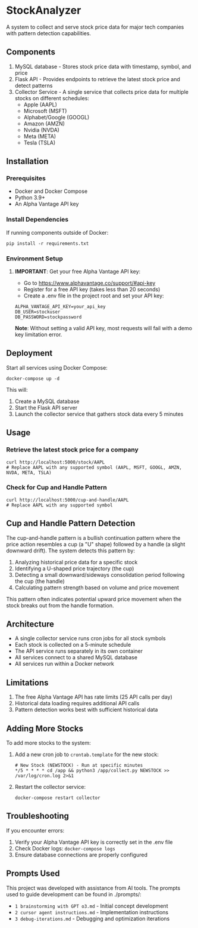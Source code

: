 # StockAnalyzer

A system to collect and serve stock price data for major tech companies with pattern detection capabilities.

## Components

1. MySQL database - Stores stock price data with timestamp, symbol, and price
2. Flask API - Provides endpoints to retrieve the latest stock price and detect patterns
3. Collector Service - A single service that collects price data for multiple stocks on different schedules:
   - Apple (AAPL)
   - Microsoft (MSFT)
   - Alphabet/Google (GOOGL)
   - Amazon (AMZN)
   - Nvidia (NVDA)
   - Meta (META)
   - Tesla (TSLA)

## Installation

### Prerequisites
- Docker and Docker Compose
- Python 3.9+
- An Alpha Vantage API key

### Install Dependencies
If running components outside of Docker:
```
pip install -r requirements.txt
```

### Environment Setup
1. **IMPORTANT**: Get your free Alpha Vantage API key:
   - Go to https://www.alphavantage.co/support/#api-key
   - Register for a free API key (takes less than 20 seconds)
   - Create a .env file in the project root and set your API key:
   
   ```
   ALPHA_VANTAGE_API_KEY=your_api_key
   DB_USER=stockuser
   DB_PASSWORD=stockpassword
   ```
   
   **Note**: Without setting a valid API key, most requests will fail with a demo key limitation error.

## Deployment

Start all services using Docker Compose:
```
docker-compose up -d
```

This will:
1. Create a MySQL database
2. Start the Flask API server
3. Launch the collector service that gathers stock data every 5 minutes

## Usage

### Retrieve the latest stock price for a company
```
curl http://localhost:5000/stock/AAPL  
# Replace AAPL with any supported symbol (AAPL, MSFT, GOOGL, AMZN, NVDA, META, TSLA)
```

### Check for Cup and Handle Pattern
```
curl http://localhost:5000/cup-and-handle/AAPL  
# Replace AAPL with any supported symbol
```

## Cup and Handle Pattern Detection

The cup-and-handle pattern is a bullish continuation pattern where the price action resembles a cup (a "U" shape) followed by a handle (a slight downward drift). The system detects this pattern by:

1. Analyzing historical price data for a specific stock
2. Identifying a U-shaped price trajectory (the cup)
3. Detecting a small downward/sideways consolidation period following the cup (the handle)
4. Calculating pattern strength based on volume and price movement

This pattern often indicates potential upward price movement when the stock breaks out from the handle formation.

## Architecture

- A single collector service runs cron jobs for all stock symbols
- Each stock is collected on a 5-minute schedule
- The API service runs separately in its own container
- All services connect to a shared MySQL database
- All services run within a Docker network

## Limitations

1. The free Alpha Vantage API has rate limits (25 API calls per day)
2. Historical data loading requires additional API calls
3. Pattern detection works best with sufficient historical data

## Adding More Stocks

To add more stocks to the system:

1. Add a new cron job to `crontab.template` for the new stock:
   ```
   # New Stock (NEWSTOCK) - Run at specific minutes
   */5 * * * * cd /app && python3 /app/collect.py NEWSTOCK >> /var/log/cron.log 2>&1
   ```

2. Restart the collector service:
   ```
   docker-compose restart collector
   ```

## Troubleshooting

If you encounter errors:

1. Verify your Alpha Vantage API key is correctly set in the .env file
2. Check Docker logs: `docker-compose logs`
3. Ensure database connections are properly configured

## Prompts Used

This project was developed with assistance from AI tools. The prompts used to guide development can be found in ./prompts/:

- `1 brainstorming with GPT o3.md` - Initial concept development
- `2 cursor agent instructions.md` - Implementation instructions
- `3 debug-iterations.md` - Debugging and optimization iterations